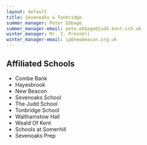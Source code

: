 ```yaml
---
layout: default
title: Sevenoaks & Tonbridge
summer_manager: Peter Ebbage
summer_manager-email: pete.ebbage@judd.kent.sch.uk
winter_manager: Mr. I. Presnell
winter_manager-email: ip@newbeacon.org.uk
---
```


## Affiliated Schools

- Combe Bank
- Hayesbrook
- New Beacon
- Sevenoaks School
- The Judd School
- Tonbridge School
- Walthamstow Hall
- Weald Of Kent
- Schools at Somerhill
- Sevenoaks Prep